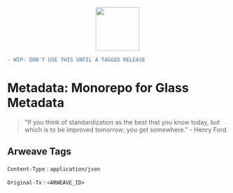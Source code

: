 <p align="center">
  <img height=100 src="https://arweave.net/sBogY_roIMJWInS0HIEi86eFGzHUnNxUzyKEdOKPWh0" />
</p>

```diff
- WIP: DON'T USE THIS UNTIL A TAGGED RELEASE
```

# Metadata: Monorepo for Glass Metadata
> “If you think of standardization as the best that you know today, but which is to be improved tomorrow; you get somewhere.” - Henry Ford


## Arweave Tags

`Content-Type` : `application/json`


`Original-Tx` : `<ARWEAVE_ID>`

